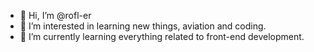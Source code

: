 - 👋 Hi, I’m @rofl-er
- 👀 I’m interested in learning new things, aviation and coding.
- 🌱 I’m currently learning everything related to front-end development.

